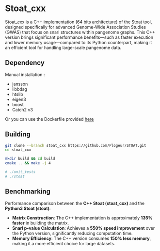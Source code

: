 # Stoat_cxx

Stoat_cxx is a C++ implementation (64 bits architecture) of the Stoat tool, designed specifically for advanced Genome-Wide Association Studies (GWAS) that focus on snarl structures within pangenome graphs. This C++ version brings significant performance benefits—such as faster execution and lower memory usage—compared to its Python counterpart, making it an efficient tool for handling large-scale pangenome data.

## Dependency

Manual installation : 

- jansson 
- libbdsg
- htslib
- eigen3
- boost
- Catch2 v3

Or you can use the Dockerfile provided [here](Dockerfile)

## Building

```bash
git clone --branch stoat_cxx https://github.com/Plogeur/STOAT.git
cd stoat_cxx

mkdir build && cd build
cmake .. && make -j 4

# ./unit_tests
# ./stoat
```

## Benchmarking

Performance comparison between the **C++ Stoat (stoat_cxx)** and the **Python3 Stoat (stoat)**:
- **Matrix Construction**: The C++ implementation is approximately **135% faster** in building the matrix.
- **Snarl p-value Calculation**: Achieves a **550% speed improvement** over the Python version, significantly reducing computation time.
- **Memory Efficiency**: The C++ version consumes **150% less memory**, making it a more efficient choice for large datasets.
